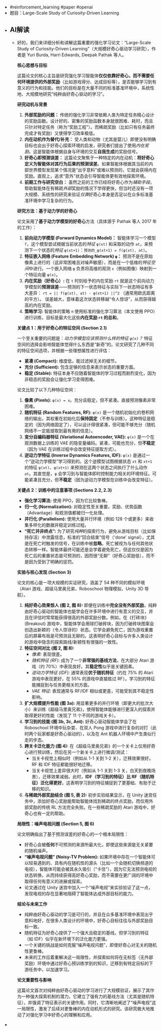 - #reinforcement_learning #paper #openai
- 题目：Large-Scale Study of Curiosity-Driven Learning
- ## AI解读
	- 好的，我们来详细分析和讲解这篇重要的强化学习论文：“Large-Scale Study of Curiosity-Driven Learning”（大规模好奇心驱动学习研究），作者是 Yuri Burda, Harri Edwards, Deepak Pathak 等人。
	  
	  **核心思想与目标**
	  
	  这篇论文的核心主旨是研究强化学习智能体**仅仅依靠好奇心，而不需要任何环境提供的外部奖励**（比如游戏得分、达成目标等），是否能够学习到有意义的行为和技能。他们的目标是在大量不同的标准基准环境中，系统性地、大规模地研究“纯粹由好奇心驱动的学习”。
	  
	  **研究动机与背景**
	  
	  1.  **外部奖励的问题：** 传统的强化学习非常依赖人类为特定任务精心设计的奖励函数。设计好的、密集的奖励函数本身就很困难、耗时，而且只针对特定任务（称为“奖励工程”）。而稀疏奖励（比如只有任务最终完成才有奖励）又使得学习效率极低。
	  2.  **内在动机作为替代/补充：** 受人类和动物（尤其是婴儿）即使没有明确目标也会出于好奇心探索环境的启发，研究者们提出了使用*内在奖励*。这是智能体根据自身与环境的交互**自我生成**的奖励信号。
	  3.  **好奇心即预测误差：** 这篇论文聚焦于一种特定的内在动机：**将好奇心定义为智能体对其行为后果的预测误差**。如果智能体根据其当前的内部世界模型发现某个情况是“出乎意料”或难以预测的，它就会获得内在奖励。直观上，追求“意外”状态会引导智能体更有效地探索环境。
	  4.  **前期工作与研究空白：** 虽然之前的工作已经将好奇心作为*辅助手段*，帮助智能体在有稀疏*外部*奖励的情况下学得更快，但当时还没有一项大规模、系统性的研究来验证*仅靠*好奇心本身是否足以在众多标准基准环境中学习复杂的行为。
	  
	  **研究方法：基于动力学的好奇心**
	  
	  论文采用了**基于动力学模型的好奇心**方法（具体源于 Pathak 等人 2017 年的工作）：
	  
	  1.  **前向动力学模型 (Forward Dynamics Model)：** 智能体学习一个模型 `f`，这个模型尝试根据当前状态的*特征* `φ(xt)` 和采取的动作 `at`，来预测下一个状态的*特征* `φ(xt+1)`：`预测的_φ(xt+1) = f(φ(xt), at)`。
	  2.  **特征嵌入网络 (Feature Embedding Network) `φ`：** 预测不是在原始像素上进行的（这非常困难且对噪声敏感），而是在一个低维的*特征空间*中进行。一个嵌入网络 `φ` 负责将高维的观测 `x`（例如图像）映射到一个特征向量 `φ(x)`。
	  3.  **内在奖励（好奇心）:** 在 `t` 时刻给予的内在奖励 `rt` 就是这个前向动力学模型的**预测误差**——预测的下一状态特征与实际下一状态特征有多大差异：
	      `rt = || f(φ(xt), at) - φ(xt+1) ||^2` （通常用欧氏距离的平方）。
	      误差越大，意味着这次状态转移越“令人惊讶”，从而获得越高的内在奖励。
	  4.  **策略学习:** 智能体的策略 `π` 使用标准的强化学习算法（本文使用 PPO）进行训练，目标是最大化这些**内在奖励 `rt` 的总和**。
	  
	  **关键点 1：用于好奇心的特征空间 (Section 2.1)**
	  
	  一个至关重要的问题是：*动力学模型应该预测什么样的特征 `φ(x)`？* 特征空间的选择会影响智能体觉得什么东西是“新奇”的。论文研究了几种不同的特征空间选项，并根据一些理想属性进行评估：
	  
	  *   **紧凑 (Compact):** 维度低，能过滤掉无关的细节。
	  *   **充分 (Sufficient):** 包含足够的信息来表示状态的重要方面。
	  *   **稳定 (Stable):** 特征本身不应随着智能体的学习过程而剧烈变化，因为非稳态的奖励会让强化学习变得困难。
	  
	  论文比较了以下几种特征空间：
	  
	  1.  **像素 (Pixels):** `φ(x) = x`。充分且稳定，但不紧凑。直接预测像素非常困难。
	  2.  **随机特征 (Random Features, RF):** `φ(x)` 是一个随机初始化的卷积网络的输出，其权重在初始化后**保持固定**（不参与训练）。这种特征是稳定的（因为网络固定了），可以设计得很紧凑，但可能不够充分（随机网络不一定能提取到最有用的信息）。
	  3.  **变分自编码器特征 (Variational Autoencoder, VAE):** `φ(x)` 是一个在观测数据上训练的 VAE 的隐变量编码。紧凑，可能也充分，但**不稳定**（因为 VAE 在训练过程中会改变特征提取方式）。
	  4.  **逆动力学特征 (Inverse Dynamics Features, IDF):** `φ(x)` 是通过一个“逆动力学模型”学习得到的。这个逆模型试图根据状态 `xt` 和 `xt+1` 的特征 `φ(xt)`、`φ(xt+1)` 来预测在这两个状态之间执行了什么动作 `at`。其直觉是，`φ` 会学习到与智能体即时控制能力相关的环境特征。可能紧凑且充分，但**不稳定**（因为逆动力学模型在训练中会改变特征）。
	  
	  **关键点 2：训练中的注意事项 (Sections 2.2, 2.3)**
	  
	  *   **强化学习算法:** 使用 PPO，因为它比较鲁棒。
	  *   **归一化 (Normalization):** 对稳定性至关重要。奖励、优势函数（Advantage）和观测值都被归一化处理。
	  *   **并行化 (Parallelism):** 使用大量并行环境（例如 128 个或更多）来收集多样化的数据并稳定训练过程。
	  *   **“死亡并非终点”:** 为了研究*纯粹*的探索行为，避免从游戏目标（比如保持存活）中泄露信息，标准的“回合结束”信号（'done' signal），尤其是在死亡时触发的信号，在训练中被**忽略**。死亡被视为与任何其他状态转移一样。智能体最终可能还是会学着避免死亡，但这仅仅是因为死亡后的重置状态是可预测的，因而很“无聊”（好奇心奖励低），而不是因为受到了明确的惩罚。
	  
	  **实验与核心发现 (Section 3)**
	  
	  论文的核心是一项大规模的实证研究，涵盖了 54 种不同的模拟环境（Atari 游戏、超级马里奥兄弟、Roboschool 物理模拟、Unity 3D 导航）。
	  
	  1.  **纯好奇心效果惊人 (图 2, 图 8):** 即便在训练中**完全没有外部奖励**，纯粹由好奇心驱动的智能体也能学会在许多环境中进行有意义的交互，并且在评估时常常能获得很高的外部奖励分数。例如，在《打砖块》(Breakout) 游戏中，智能体学会用球打破砖块，因为打破砖块图案会创造出新颖的（令人惊讶的）状态。它学会避免死亡，因为游戏重置后的屏幕布局是可预测且无聊的。这表明好奇心目标与许多人类设计的游戏中隐含的探索路线/新颖性有很强的一致性。
	  2.  **特征空间对比 (图 2, 图 8):**
	      *   *像素:* 表现很差。
	      *   *随机特征 (RF):* 成为了一个**非常强的基线方法**，在大部分 Atari 游戏（约 70%）中表现良好。其**稳定性**似乎是关键因素。
	      *   *逆动力学特征 (IDF):* 通常表现**优于随机特征**（约在 75% 的 Atari 游戏中表现更好，在 55% 的游戏中直接胜过 RF）。学习到的特征能捕捉到与任务更相关的方面。
	      *   *VAE 特征:* 表现通常与 RF/IDF 相似或更差，可能受到其不稳定性影响。
	  3.  **扩大规模提升性能 (图 3a):** 用显著更多的并行环境（即更大的批次大小）来训练《超级马里奥兄弟》，使得智能体能够进行更深入的探索并取得更好的性能（发现了 11 个不同的游戏关卡）。
	  4.  **学习到的技能 (图 3b, 3c, Ant):** 好奇心驱动智能体学会了在 Roboschool 环境中玩杂耍、在双人 Pong 游戏中进行复杂的对打（此时两个玩家都是好奇心驱动的），以及在 Ant 机器人环境中产生类似行走的步态。
	  5.  **跨关卡泛化能力 (图 4):** 在《超级马里奥兄弟》的一个关卡上仅用好奇心进行预训练，然后在另一个新关卡上进行微调/测试：
	      *   当关卡视觉上相似时（例如从 1-1 关到 1-2 关），迁移效果很好。RF 和 IDF 特征都能很好地迁移。
	      *   当关卡视觉上差异很大时（例如从 1-1 关到 1-3 关，白天到夜晚场景），迁移效果减弱。此时，**IDF（学习到的特征）比 RF（随机特征）泛化得更好**。这表明学习到的特征捕捉到了更基础、有助于迁移的知识。
	  6.  **与稀疏外部奖励结合 (图 5, 表 2):** 初步实验结果显示，在 Unity 迷宫任务中，添加好奇心奖励能帮助智能体找到稀疏的终点奖励，而仅用外部奖励的传统 RL 方法完全失败。在一些稀疏奖励的 Atari 游戏中，好奇心也有一定的帮助。
	  
	  **局限性：噪声电视问题 (Section 5, 图 6)**
	  
	  论文明确指出了基于预测误差的好奇心的一个根本局限性：
	  
	  *   好奇心会被**任何**不可预测的来源所最大化，即使这些来源是无关紧要的随机噪声。
	  *   **“噪声电视问题” (Noisy-TV Problem):** 如果环境中存在一个智能体可以轻易遇到的、具有内在随机性的源头（比如一个会随机切换频道的电视），智能体可能会被其永久吸引（“卡住”），因为它无法预测电视的状态转换，从而持续获得高好奇心奖励，而不需要在更广阔的环境中取得任何有意义的进展或探索。
	  *   论文通过在 Unity 迷宫中加入一个“噪声电视”来实验验证了这一点，发现电视的存在显著地阻碍了智能体达成外部目标的能力。
	  
	  **结论与未来工作**
	  
	  *   纯粹由好奇心驱动的学习是可行的，并且在众多基准环境中表现出乎意料地好，在很多人类设计的环境中，好奇心目标往往与外部奖励目标一致。
	  *   随机特征为好奇心提供了一个强大且稳定的基线，但学习到的特征（如 IDF）似乎在新环境下的泛化能力更强。
	  *   一个关键的挑战是如何克服“噪声电视问题”，即使好奇心对无关的随机性更鲁棒。
	  *   未来的工作应着重解决这一局限性，并探索如何将在无标签（无外部奖励）环境中通过好奇心预训练学到的知识，迁移到有特定目标的下游任务中，以加速学习。
	  
	  **论文重要性与影响**
	  
	  这篇论文首次对纯粹由好奇心驱动的学习进行了大规模验证，展示了其作为一种强大探索机制的潜力。它建立了强有力的基线方法（尤其是随机特征），并强调了特征表示的关键作用。同时，它清晰地阐述了“噪声电视”这一局限性，激发了后续对更鲁棒的内在动机形式的研究。该研究极大地推动了对强化学习中好奇心的理解和应用。
-